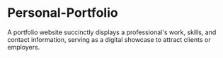 # Personal-Portfolio
A portfolio website succinctly displays a professional's work, skills, and contact information, serving as a digital showcase to attract clients or employers.
